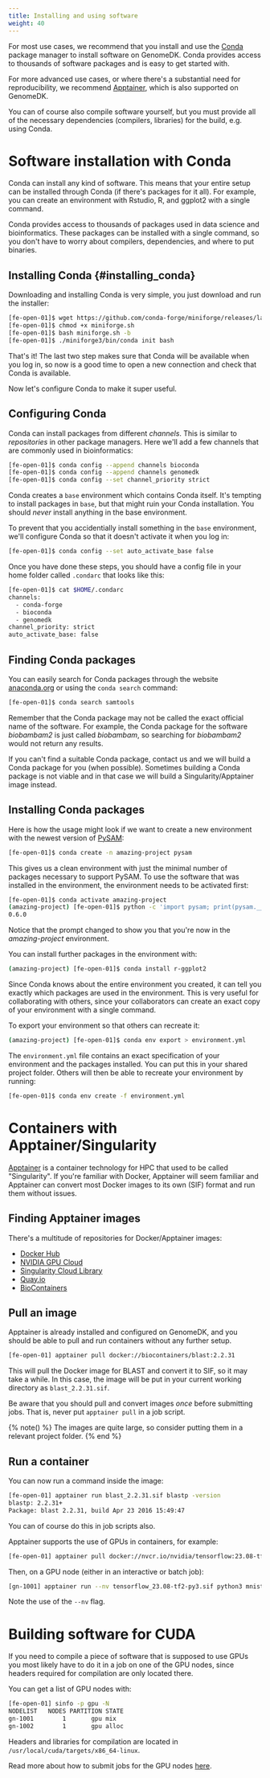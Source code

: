 ```yaml
---
title: Installing and using software
weight: 40
---
```


For most use cases, we recommend that you install and use the
[Conda](https://conda.io/docs/) package manager to install software on GenomeDK.
Conda provides access to thousands of software packages and is easy to get
started with.

For more advanced use cases, or where there's a substantial need for
reproducibility, we recommend [Apptainer](https://apptainer.org/), which is also
supported on GenomeDK.

You can of course also compile software yourself, but you must provide all of the
necessary dependencies (compilers, libraries) for the build, e.g. using Conda.

# Software installation with Conda

Conda can install any kind of software. This means that your entire
setup can be installed through Conda (if there's packages for it all).
For example, you can create an environment with Rstudio, R, and ggplot2
with a single command.

Conda provides access to thousands of packages used in data science and
bioinformatics. These packages can be installed with a single command, so you
don't have to worry about compilers, dependencies, and where to put binaries.

## Installing Conda {#installing_conda}

Downloading and installing Conda is very simple, you just download and
run the installer:

```bash
[fe-open-01]$ wget https://github.com/conda-forge/miniforge/releases/latest/download/Miniforge3-Linux-x86_64.sh -O miniforge.sh
[fe-open-01]$ chmod +x miniforge.sh
[fe-open-01]$ bash miniforge.sh -b
[fe-open-01]$ ./miniforge3/bin/conda init bash
```

That's it! The last two step makes sure that Conda will be available
when you log in, so now is a good time to open a new connection and
check that Conda is available.

Now let's configure Conda to make it super useful.

## Configuring Conda

Conda can install packages from different *channels*. This is similar to
*repositories* in other package managers. Here we'll add a few channels
that are commonly used in bioinformatics:

```bash
[fe-open-01]$ conda config --append channels bioconda
[fe-open-01]$ conda config --append channels genomedk
[fe-open-01]$ conda config --set channel_priority strict
```

Conda creates a `base` environment which contains Conda itself. It's
tempting to install packages in `base`, but that might ruin your Conda
installation. You should *never* install anything in the base
environment.

To prevent that you accidentially install something in the `base`
environment, we'll configure Conda so that it doesn't activate it when
you log in:

```bash
[fe-open-01]$ conda config --set auto_activate_base false
```

Once you have done these steps, you should have a config file in your
home folder called `.condarc` that looks like this:

```bash
[fe-open-01]$ cat $HOME/.condarc
channels:
  - conda-forge
  - bioconda
  - genomedk
channel_priority: strict
auto_activate_base: false
```

## Finding Conda packages

You can easily search for Conda packages through the website
[anaconda.org](https://anaconda.org/) or using the
`conda search` command:

```bash
[fe-open-01]$ conda search samtools
```

Remember that the Conda package may not be called the exact official
name of the software. For example, the Conda package for the software
*biobambam2* is just called *biobambam*, so searching for *biobambam2*
would not return any results.

If you can't find a suitable Conda package, contact us and we will build a Conda
package for you (when possible). Sometimes building a Conda package is not
viable and in that case we will build a Singularity/Apptainer image instead.

## Installing Conda packages

Here is how the usage might look if we want to create a new environment
with the newest version of
[PySAM](http://pysam.readthedocs.io/en/stable/):

```bash
[fe-open-01]$ conda create -n amazing-project pysam
```

This gives us a clean environment with just the minimal number of
packages necessary to support PySAM. To use the software that was
installed in the environment, the environment needs to be activated
first:

```bash
[fe-open-01]$ conda activate amazing-project
(amazing-project) [fe-open-01]$ python -c 'import pysam; print(pysam.__version__)'
0.6.0
```

Notice that the prompt changed to show you that you're now in the
*amazing-project* environment.

You can install further packages in the environment with:

```bash
(amazing-project) [fe-open-01]$ conda install r-ggplot2
```

Since Conda knows about the entire environment you created, it can tell
you exactly which packages are used in the environment. This is very
useful for collaborating with others, since your collaborators can
create an exact copy of your environment with a single command.

To export your environment so that others can recreate it:

```bash
(amazing-project) [fe-open-01]$ conda env export > environment.yml
```

The `environment.yml` file contains an exact specification of your environment
and the packages installed. You can put this in your shared project folder.
Others will then be able to recreate your environment by running:

```bash
[fe-open-01]$ conda env create -f environment.yml
```

# Containers with Apptainer/Singularity

[Apptainer](https://apptainer.org/) is a container technology for HPC that used
to be called "Singularity". If you're familiar with Docker, Apptainer will seem
familiar and Apptainer can convert most Docker images to its own (SIF) format
and run them without issues.

## Finding Apptainer images

There's a multitude of repositories for Docker/Apptainer images:

* [Docker Hub](https://hub.docker.com/)
* [NVIDIA GPU Cloud](https://ngc.nvidia.com/catalog/containers)
* [Singularity Cloud Library](https://cloud.sylabs.io/library)
* [Quay.io](https://quay.io/)
* [BioContainers](https://biocontainers.pro/registry)

## Pull an image

Apptainer is already installed and configured on GenomeDK, and you should be
able to pull and run containers without any further setup.

```bash
[fe-open-01] apptainer pull docker://biocontainers/blast:2.2.31
```

This will pull the Docker image for BLAST and convert it to SIF, so it may take
a while. In this case, the image will be put in your current working directory as  `blast_2.2.31.sif`.

Be aware that you should pull and convert images *once* before submitting jobs.
That is, never put `apptainer pull` in a job script.

{% note() %}
The images are quite large, so consider putting them in a relevant project
folder.
{% end %}

## Run a container

You can now run a command inside the image:

```bash
[fe-open-01] apptainer run blast_2.2.31.sif blastp -version
blastp: 2.2.31+
Package: blast 2.2.31, build Apr 23 2016 15:49:47
```

You can of course do this in job scripts also.

Apptainer supports the use of GPUs in containers, for example:

```bash
[fe-open-01] apptainer pull docker://nvcr.io/nvidia/tensorflow:23.08-tf2-py3
```

Then, on a GPU node (either in an interactive or batch job):

```bash
[gn-1001] apptainer run --nv tensorflow_23.08-tf2-py3.sif python3 mnist_classify.py
```

Note the use of the `--nv` flag.

# Building software for CUDA

If you need to compile a piece of software that is supposed to use GPUs you most
likely have to do it in a job on one of the GPU nodes, since headers required
for compilation are only located there.

You can get a list of GPU nodes with:

```bash
[fe-open-01] sinfo -p gpu -N
NODELIST   NODES PARTITION STATE
gn-1001        1       gpu mix
gn-1002        1       gpu alloc
```

Headers and libraries for compilation are located in
`/usr/local/cuda/targets/x86_64-linux`.

Read more about how to submit jobs for the GPU nodes
[here](@/docs/interacting-with-the-queue.md#gpu_nodes).
